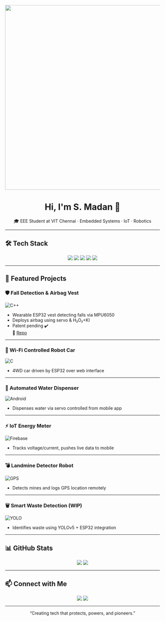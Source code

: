 <!-- Hero Banner -->
<div align="center">
  <img src="https://media.giphy.com/media/3o7TKD1R7V8fU9krXK/giphy.gif" width="600"/>
</div>

<h1 align="center">Hi, I'm <b>S. Madan</b> 👋</h1>
<p align="center">
  🎓 EEE Student at VIT Chennai · Embedded Systems · IoT · Robotics
</p>

---

## 🛠️ Tech Stack

<p align="center">
  <!-- Add colorful badges for each tech -->
  <img src="https://img.shields.io/badge/ESP32-3A5FCD?style=for-the-badge&logo=espressif&logoColor=white" />
  <img src="https://img.shields.io/badge/Python-3776AB?style=for-the-badge&logo=python&logoColor=white" />
  <img src="https://img.shields.io/badge/Arduino-D1A103?style=for-the-badge&logo=arduino&logoColor=white" />
  <img src="https://img.shields.io/badge/YOLOv5-FF5733?style=for-the-badge" />
  <img src="https://img.shields.io/badge/Embedded_C-00599C?style=for-the-badge" />
</p>

---

## 🌟 Featured Projects

### 🛡️ Fall Detection & Airbag Vest  
![C++](https://img.shields.io/badge/language-C++-00599C?style=for-the-badge&logo=c%2B%2B)  
- Wearable ESP32 vest detecting falls via MPU6050  
- Deploys airbag using servo & H₂O₂+KI  
- Patent pending ✔️  
🔗 [Repo](https://github.com/MADX6-EMB/Fall-Detection-Vest)

---

### 🚗 Wi‑Fi Controlled Robot Car  
![C](https://img.shields.io/badge/language-C-00599C?style=for-the-badge)  
- 4WD car driven by ESP32 over web interface  

---

### 🚰 Automated Water Dispenser  
![Android](https://img.shields.io/badge/app-Android%20App-green?style=for-the-badge&logo=android)  
- Dispenses water via servo controlled from mobile app  

---

### ⚡ IoT Energy Meter  
![Firebase](https://img.shields.io/badge/firebase-EnergyMeter-yellow?style=for-the-badge)  
- Tracks voltage/current, pushes live data to mobile  

---

### 💣 Landmine Detector Robot  
![GPS](https://img.shields.io/badge/GPS-MetalDetector-blue?style=for-the-badge)  
- Detects mines and logs GPS location remotely  

---

### 🗑️ Smart Waste Detection (WIP)  
![YOLO](https://img.shields.io/badge/YOLOv5-ObjectDetection-orange?style=for-the-badge)  
- Identifies waste using YOLOv5 + ESP32 integration  

---

## 📊 GitHub Stats

<div align="center">
  <img src="https://github-readme-stats.vercel.app/api?username=MADX6-EMB&show_icons=true&theme=tokyonight" />
  <img src="https://github-readme-streak-stats.herokuapp.com/?user=MADX6-EMB&theme=tokyonight" />
</div>

---

## 📫 Connect with Me

<p align="center">
  <a href="mailto:madan.s2023@vitstudent.ac.in"><img src="https://img.shields.io/badge/Email-@madans2023-blue?style=for-the-badge&logo=gmail&logoColor=white"/></a>
  <a href="www.linkedin.com/in/madan-saravanan-a53ab628a"><img src="https://img.shields.io/badge/LinkedIn-S. Madan-blue?style=for-the-badge&logo=linkedin"/></a>
</p>

---

<p align="center">“Creating tech that protects, powers, and pioneers.”</p>
